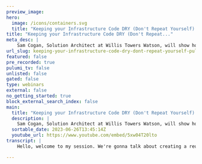 ```yaml
---
preview_image:
hero:
  image: /icons/containers.svg
  title: "Keeping your Infrastructure Code DRY (Don't Repeat Yourself) | PulumiUP 2023"
title: "Keeping your Infrastructure Code DRY (Don't Repeat..."
meta_desc: |
    Sam Cogan, Solution Architect at Willis Towers Watson, will show how you can build a library of reusable modules that you can repeatedly reuse in y...
url_slug: keeping-your-infrastructure-code-dry-dont-repeat-yourself-pulumiup-2023
featured: false
pre_recorded: true
pulumi_tv: false
unlisted: false
gated: false
type: webinars
external: false
no_getting_started: true
block_external_search_index: false
main:
  title: "Keeping your Infrastructure Code DRY (Don't Repeat Yourself) | PulumiUP 2023"
  description: |
    Sam Cogan, Solution Architect at Willis Towers Watson, will show how you can build a library of reusable modules that you can repeatedly reuse in your IaC projects. This is not just about boilerplate code but real, usable modules that provide value to your whole team, help you comply with standards, and build infrastructure faster.  
  sortable_date: 2023-06-26T13:45:14Z
  youtube_url: https://www.youtube.com/embed/5xw04T20lto
transcript: |
    Hello, welcome to my session. We're gonna talk about creating a reusable infrastructures code library. My name's Sam Cogan. I'm a solutions architect with a company called WTW. And I spend a lot of time working with infrastructures code and helping teams implement it within their projects and applications. If you spend any sort of time writing infrastructure code with any tool, you will find that you are rewriting the same code over and over. There are only so many ways you can deploy a virtual machine or web application and particularly if you've got corporate standards around security and compliance, that's gonna force your hand even more to using essentially the same code on lots and lots of different projects. If you're recreating that every time you're wasting your time and you're opening yourself up to issues. Um And that's what we're going to tackle today is how can you create usable modules that prevent you needing to do that? So why bother, what's the point in creating reusable modules? Well, the first one on the list there, we've kind of tackled already saving time. If you can pull in a module you've already written for deploying that VM rather than writing the same code that you wrote last week, you've saved yourself a load of time. You've also saved yourself frustration and boredom of having to do that same task over and over. So that was fairly obvious. And it's a good reason even just to have your own personal collection of modules is to save yourself that duplication and that effort and save time. But there are other reasons to do this as well. If you're working with more than just yourself or even to be honest with yourself over time, promoting consistency is a really important thing. If you're deploying lots and lots of virtual machines, you ideally want them to be deployed in the same manner every time or whatever resource. Um And if you're rewriting the code every time you are gonna get differences between each deployment, even if it's just you doing it. But if you add in a team of people who all have their own ways of doing things, you are gonna end up with things deployed in a, in a different way across the team. So if you can use a module, you can write a once a way of creating this particular resource and everyone uses that module, you're gonna get a consistent deployment of that. Maybe you use the same naming conventions, maybe you use the same type of resource and the same skew or all those sort of things. But you can build consistency into your module and everyone will use that. Thirdly, we can look at hiding some complexity with modules as well. Modules allow us to present a simple interface to a complex problem. And this can be really useful if you've got people who want to be able to deploy infrastructure, but don't want to be the ones writing complex C# or typescript or, or whatever code you're gonna use to write it. They just want to be able to deploy a web application and get it configured and running and be compliant with all the standards and so on. They just want to be able to do that if you create a module which makes a lot of choices for them. You know, you, you are taking them down a path with, with this. But you are saying this is how we should deploy a web application. You just give me a few parameters that allow me to vary it a little bit based on your needs and I will take care of the rest. You don't have to understand about what different options are available or what things you should have turned on or turned off. Um That can make it really easy for people to consume things if they're getting started or just don't want to have to care about the workings of a resource. And this then leads on to the fourth option there which takes that a step further and it's applying standards. So if you work at any size company, you are gonna have security standards, you're gonna have compliance standards, you're gonna have just corporate standards around what type of resources you're allowed to deploy, what sizes those sort of things. If you're having to go away and read all those standards every time you create some infrastructure as code, um and make sure you're compliant with it, it takes time and it, and it's very difficult for people to do consistently. So if you create a module and you make sure your module is consistent with your standards and will will deploy a resource that is compliant out of the box, then people can just consume that. And they know if I run this module, I'm gonna be compliant with, with security, they're not gonna come breathe down my neck because I know it's already compliant with those standards. So a few good reasons why you might wanna look at modules. I'm sure there are many others as well, but these ones that really stand out. So how do we create modules? Pretty much every infrastructure as code language has a way for you to create modules. So if you're coming from the Azure Space, um and you are, you can look at either arm templates or BICEP, you can do it with that. But arm templates have nested templates, bicep has modules, aws there's cloud formation modules and that will do it in that platform for Pulumi, which is what we're gonna focus on today. Obviously, we're looking at component resources and then a further extension for packages, if you want to look at that and for terraform, you've got modules. So whatever language you're using, you can find a way to create these reusable resources. So let's have a quick look at what this actually looks like. How do you create one using Pulumi and a component resource? So I hop over to VS code. And in here, I've got a module that I've created. This is written in C# but it will be applicable to any of the plume languages. Um And this module is basically trying to do some of the things we talked about. It is deploying in Azure Cotti cluster. A KS. Um And it is firstly hiding a lot of complexity. There are lots of options and configuration values you need to set for A KS that if you just want a plain old cluster for development. Um You might not care about, we're also applying some security standards and we're making it really easy to deploy a Cuber's cluster. So the module has two components. Um The first one is the resource argument. So this is where you specify any parameters that are going to go into your module. These are the interface into your module and this is just a plain old in the case of C# it's just a plain old class. Um But it inherits from the resource arcs class, which is a Pulumi class. That comes out of the box. Um And all we have to do there is specify any um input values that we want to feed into the module. So I'm asking the end user to provide some things like a resource group name, uh a name for the cluster, how many nodes they want in their cluster, the size of the nodes and then some networking information. And I'm giving some sensible defaults for some of those. So they don't even have to supply some of them if they don't want them, that's the resource arcs class. And that's a very simple one. And then the second one is the actual module. So it's a little bit more complicated but not too much. So firstly, again, in C# it's a class um and you inherit from the component resource class and this is, this tells Pulumi that it is a component that we're gonna create here. Um And we've got some output set here, which is our sort of external output interface to the, to the module. These are the results of running the module that will be given to the user when you run it, that can then be consumed by other things downstream. And then we've got the constructor um which is kind of the key part, which is where we actually run the Pulumi code. And the constructor is just accepting a, a name for the resource, the um resource arguments class that we created uh previously uh for the options and then a component resource options class which allows you to specify some default settings for how the actual deployment works, but that defaults to null. Um So you don't have to use it if you don't want to, we've got a base there that we then use, which is just a sort of a urn for the identifier for the module. And then under that, we just write plain old Pulumi code to create the resources. So whatever we actually want to create within the module we define here using normal Pulumi code, nothing special about this in terms of creating the module. So we see that we're creating a resource group, we're creating a virtual network. Um We then deploying the A KS cluster into that virtual network. Um And then we set all those options up and we get some outputs including the Q config file um and pass those out. So there's nothing special about the Pulumi code there. As I say, you could just write whatever you want then when it comes to consuming that. So this is our actual pluming application what we're doing in deployment. Um I'm just using my module. Um And then you can see here, I am deploying a cumulated cluster with this module um passing in some of those parameters that we need. So the cluster name, the resource get name and the node count everything else I'm accepting the default. So it's gonna pick the VM size and the networking settings for me. Um And that will then when I run that we'll deploy that cluster. So you can see this is a really simple, you know, three argument um option to deploy the cluster. And behind that there's a load of complexity which is hidden to deploy that resource group, that vnet that close with all those options and those security defaults and those sort of things. But as an end user, what I'm seeing here is if I want a development cluster for, for I just deploy this and it's really easy. Um And I'm not having to rewrite any of that code. So one really important thing about the modules is actually how do we get those to the end user? It's all very well writing some really fancy module codes, but if nobody uses it, then it's not gonna be helpful. So we need to deliver them to the end user. Now, you could zip them up and send them out to via email, I suppose. But that's gonna be really difficult for people to use in bulk. They're gonna have to talk to you, to use it and getting updates out there is also going to be painful. So most languages have a means of delivering those to the end user. So for the Azure space, you've got template specs um and you've got bis set registries or just plain old storage accounts in um aws, you've got car formation registry for Pulumi. Um You've got any of the packaging mechanisms that come with the languages that you're supporting. So we were writing A C# there, we would probably create a new get package to deliver that to the end user. If you're using time script, you could use M PM Python, you could use pi pi whatever the the distribution method comes with your language, you can use that to deliver your modules or your component resources to the end user, which is a really nice feature. Uh With Terraform, you can either use git reposted to deliver your modules or you've got Terraform registry if you're using the enterprise version. So you've got ways to get them to the end user, which is nearly as important as actually writing them. If people can't get them, they won't use them. And speaking of not using them, there are a few tips we're gonna talk about here about creating good modules so that people do actively use them. Um So let's just quickly run through some of these. Um So firstly, your module really should do one thing and do it as simple as possible. So don't go and create really complex modules with lots of different options and parameters that can do multiple different things at one time. I want to know that if I use your model, it's gonna do one thing and it's gonna do that for me in a simplest way as possible. So that module we created for cup is deploying a Cupids cluster. Yes, it's deploying a various different resources but they are all in support of that cities cluster. We're not going and creating a web application at the same time to do something else. That would be a separate module for web applications. You want to provide options like we saw with the COTIS module. We we provided some parameters to allow some level of customization but not too many. You don't want to present people with a great long list of arguments they can pass into your module because it makes it really difficult to actually get started with. You have to know what values these are all gonna set. Um Some of them are likely to be quite complicated. So keep it as small as possible, make it useful that there are pieces in their parameters that are actually providing a useful parameter organization. It's something people are gonna need to be able to vary. Um but don't give them a really complex interface to your module. Similarly, your module needs to do something that adds value. There is no point creating a module that just wraps something really simple and doesn't add any additional features. So take a resource group in Azure, a resource group is a very simple resource. It takes three parameters, I think um a location, a name and some tags. Um There's no point creating a module that just wraps a resource group. What value could you add on top of that? Um that that warrants having extra layers between the native resource and the end user. So make sure that your module is is doing something useful for our KTIS module. It was simplifying the interface, it was deploying some security defaults. The user didn't have to make a lot of choices. They just got a very easy to deploy cluster, there was value there, you need to make sure you version your modules, people are going to consume them. They're gonna want to know when there are new versions. They are going to want to know that you know what changes have happened in the new versions or whether there are any breaking changes and make the decision themselves when to update to the the new version. So make sure you apply a versioning scheme somehow to your modules. A lot of the distribution methods we just talked about will have a versioning features but make sure you use them, we mentioned it already but making them easy to obtain. So use those tools to deliver those modules to the end user, whichever language you're using so that they can easily go and grab them and update them in the future. Um Adding any sort of tension between them getting and using the modules means people won't use them on the same wavelength, keep them updated if you don't update your modules and there's new features coming out to the resource that you're deploying people want to use those. They can't use your module. They're just gonna bind your module and use the native resource and do it the complicated way. Um So make sure you update your modules on a regular basis with new features so that people keep using them and don't bypass them when you start your journey with creating modules, start simple, pick something relatively simple and it's gonna tell it gonna take you a long time to, to create the module four so that you can get that released and get that out to people. So and then they can understand the value of it but also give you feedback as to, you know, what could be improved, what it does. Well, um those sort of things don't try and create the, you know, the the complex and, and really difficult to use module to start with, start with something simple and go from there. And alongside that, make sure you create documentation. If you want people to use your modules, they need to be able to go and find the docs and see what the parameters are, see what the outputs are. You don't want them relying on having to come to you and ask those things because people won't um you want to give them the documentation so they can find out themselves um and they can keep up to date with that as you change the module. And then lastly, you need to let people know these modules exist, go out and talk to people who are going to consume them, show them the modules, show them why the benefit is tell them about the, you know, the features you're going to add in the future, the updates you're gonna apply, make it. So people can see it as a really easy really or really purposeful reason for using those modules, even if it's just as simple as you have to comply with these security rules or you can't deploy anything. And this will do that for you that in a lot of cases will be more than enough to drive people to using your modules rather than have to figure that out themselves. So just some tips on creating modules from, from experience um that hopefully will help you get going and we get, you get people using those modules, which is a really important thing. There's no point creating a fancy library of lots of complex modules if nobody uses them. And then lastly, I just want to talk about a further step you could take if you're using Pulumi, you're creating those component resources. You saw when we created that CTI module, we wrote it in C# at that time. The only person who can consume that module is somebody who's writing their Pulumi code in C# as well. It needs to be in the same language, but we can take it a step further and use Pulumi packages and Pulumi packages allows us to wrap that component resource with a schema and auto generate some sdks that will allow us to use that module or that component resource in any of the Pulumi languages. So you can, if you've got teams that are using multiple different languages and you, you, you gotta pick a language to write your component resource in, you don't want to have to write the same thing multiple times in different languages. So what you can do is use packages. There's a little bit of extra work. You have to develop that schema. But once you've done that, your package is now available to anyone who wants to consume it in any language. So this can be a really powerful thing if you are using different languages within um your in your enterprise or if you want to create Pulumi component resources that you release to the world, you know, you put them on github or the uh Pulumi registry and they can then get consumed by anyone. But you wanna make sure that anyone can use it in whatever language they want. So you don't have to do this. If you're, if you're a single language shop and you don't, you don't care for other languages, the component resources will do you just fine. But if you want to take the next step and make them multi-language ploy packages is something to look into and that's it for today. I hope you found that session useful. I hope it's inspired you to go away and start creating some modules of your own. Um All the code we looked at there is available on my github repo there. Um So if you want to go have a look at that, please feel free to. Um And also I blog a lot about this sort of topic. A lot of infrastructure is code and, and reusable code and those sort of things at Sam Cogan dot com. So please feel free to take a look at that as well. Um Again, I hope you found it useful. I hope you enjoy the rest of the sessions at Pulumi up and I will talk to you later. Thanks.

---
```

